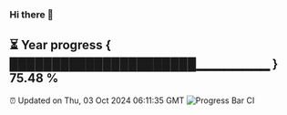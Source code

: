 ### Hi there 👋
⏳ Year progress { ██████████████████████▁▁▁▁▁▁▁▁ } 75.48 %
---
⏰ Updated on Thu, 03 Oct 2024 06:11:35 GMT
![Progress Bar CI](https://github.com/Moyi321/Moyi321/workflows/Progress%20Bar%20CI/badge.svg)

